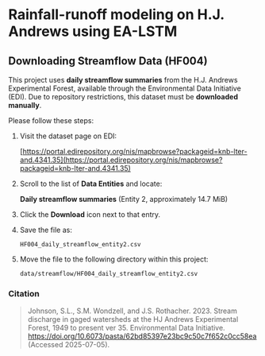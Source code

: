 # Rainfall-runoff modeling on H.J. Andrews using EA-LSTM

## Downloading Streamflow Data (HF004)

This project uses **daily streamflow summaries** from the H.J. Andrews Experimental Forest, available through the Environmental Data Initiative (EDI). Due to repository restrictions, this dataset must be **downloaded manually**.

Please follow these steps:

1. Visit the dataset page on EDI:  
  
    [https://portal.edirepository.org/nis/mapbrowse?packageid=knb-lter-and.4341.35](https://portal.edirepository.org/nis/mapbrowse?packageid=knb-lter-and.4341.35)

2. Scroll to the list of **Data Entities** and locate:  
  
    **Daily streamflow summaries** (Entity 2, approximately 14.7 MiB)

3. Click the **Download** icon next to that entry.

4. Save the file as:  
  
    `HF004_daily_streamflow_entity2.csv`

5. Move the file to the following directory within this project:
  
    `data/streamflow/HF004_daily_streamflow_entity2.csv`

### Citation

> Johnson, S.L., S.M. Wondzell, and J.S. Rothacher. 2023. Stream discharge in gaged watersheds at the HJ Andrews Experimental Forest, 1949 to present ver 35. Environmental Data Initiative. <https://doi.org/10.6073/pasta/62bd85397e23bc9c50c7f652c0cc58ea> (Accessed 2025-07-05).
